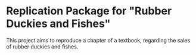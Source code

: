 # Replication Package for "Rubber Duckies and Fishes"
This project aims to reproduce a chapter of a textbook, regarding the sales of rubber duckies and fishes.
